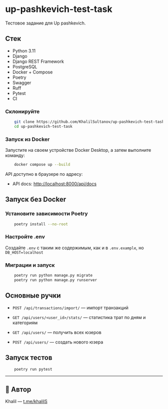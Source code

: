 # up-pashkevich-test-task

Тестовое задание для Up pashkevich.

## Стек

- Python 3.11
- Django
- Django REST Framework
- PostgreSQL
- Docker + Compose
- Poetry
- Swagger
- Ruff
- Pytest
- CI

### Склонируйте

```bash
    git clone https://github.com/KhalilSultanov/up-pashkevich-test-task.git
    cd up-pashkevich-test-task
````

### Запуск из Docker

Запустите на своем устройстве Docker Desktop, а затем выполните команду:

```bash
    docker compose up --build
```

API доступно в браузере по адресу:

* API docs: [http://localhost:8000/api/docs](http://localhost:8000/api/docs)

## Запуск без Docker

### Установите зависимости Poetry

```bash
    poetry install --no-root
```

### Настройте .env

Создайте `.env` с таким же содержимым, как и в `.env.example`, но `DB_HOST=localhost`

### Миграции и запуск

```bash
    poetry run python manage.py migrate
    poetry run python manage.py runserver
```

## Основные ручки

- `POST /api/transactions/import/` — импорт транзакций
- `GET /api/users/<user_id>/stats/` — статистика трат по дням и категориям

- `GET /api/users/` — получить всех юзеров
- `POST /api/users/` — создать нового юзера

## Запуск тестов

```bash
    poetry run pytest
```

---

## 🧠 Автор

Khalil — [t.me/khalilS](https/t.me/khalilS)

